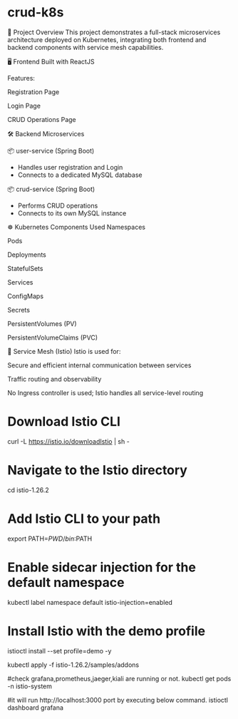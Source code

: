 # crud-k8s

📌 Project Overview
This project demonstrates a full-stack microservices architecture deployed on Kubernetes, integrating both frontend and backend components with service mesh capabilities.

🖥️ Frontend
Built with ReactJS

Features:

Registration Page

Login Page

CRUD Operations Page

🛠️ Backend Microservices

📦 user-service (Spring Boot)
- Handles user registration and Login
- Connects to a dedicated MySQL database

📦 crud-service (Spring Boot)
- Performs CRUD operations
- Connects to its own MySQL instance

☸️ Kubernetes Components Used
Namespaces

Pods

Deployments

StatefulSets

Services

ConfigMaps

Secrets

PersistentVolumes (PV)

PersistentVolumeClaims (PVC)

🔗 Service Mesh (Istio)
Istio is used for:

Secure and efficient internal communication between services

Traffic routing and observability

No Ingress controller is used; Istio handles all service-level routing


# Download Istio CLI
curl -L https://istio.io/downloadIstio | sh -

# Navigate to the Istio directory
cd istio-1.26.2

# Add Istio CLI to your path
export PATH=$PWD/bin:$PATH

# Enable sidecar injection for the default namespace
kubectl label namespace default istio-injection=enabled

# Install Istio with the demo profile
istioctl install --set profile=demo -y

kubectl apply -f istio-1.26.2/samples/addons

#check grafana,prometheus,jaeger,kiali are running or not.
kubectl get pods -n istio-system

#it will run http://localhost:3000 port by executing below command.
istioctl dashboard grafana

